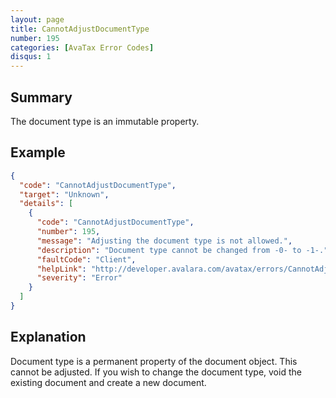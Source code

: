```yaml
---
layout: page
title: CannotAdjustDocumentType
number: 195
categories: [AvaTax Error Codes]
disqus: 1
---
```


## Summary

The document type is an immutable property.

## Example

```json
{
  "code": "CannotAdjustDocumentType",
  "target": "Unknown",
  "details": [
    {
      "code": "CannotAdjustDocumentType",
      "number": 195,
      "message": "Adjusting the document type is not allowed.",
      "description": "Document type cannot be changed from -0- to -1-.",
      "faultCode": "Client",
      "helpLink": "http://developer.avalara.com/avatax/errors/CannotAdjustDocumentType",
      "severity": "Error"
    }
  ]
}
```

## Explanation

Document type is a permanent property of the document object. This cannot be adjusted. If you wish to change the document type, void the existing document and create a new document.
